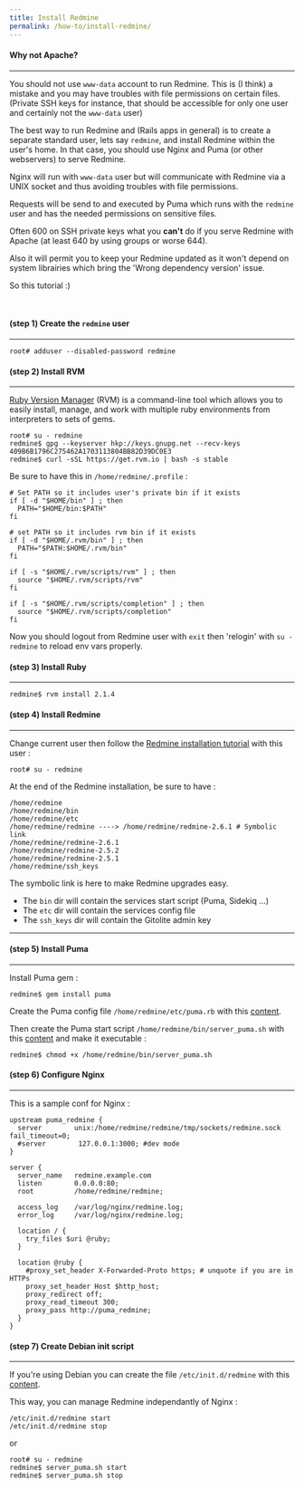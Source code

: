 ```yaml
---
title: Install Redmine
permalink: /how-to/install-redmine/
---
```


#### Why not Apache?
***

You should not use ```www-data``` account to run Redmine. This is (I think) a mistake and you may have troubles with file permissions on certain files. (Private SSH keys for instance, that should be accessible for only one user and certainly not the ```www-data``` user)

The best way to run Redmine and (Rails apps in general) is to create a separate standard user, lets say ```redmine```, and install Redmine within the user's home. In that case, you should use Nginx and Puma (or other webservers) to serve Redmine.

Nginx will run with ```www-data``` user but will communicate with Redmine via a UNIX socket and thus avoiding troubles with file permissions.

Requests will be send to and executed by Puma which runs with the ```redmine``` user and has the needed permissions on sensitive files.

Often 600 on SSH private keys what you **can't** do if you serve Redmine with Apache (at least 640 by using groups or worse 644).

Also it will permit you to keep your Redmine updated as it won't depend on system librairies which bring the 'Wrong dependency version' issue.

So this tutorial :)

<br/>

#### **(step 1)** Create the ```redmine``` user
***

    root# adduser --disabled-password redmine


#### **(step 2)** Install RVM
***

[Ruby Version Manager](https://rvm.io/) (RVM) is a command-line tool which allows you to easily install, manage, and work with multiple ruby environments from interpreters to sets of gems.

    root# su - redmine
    redmine$ gpg --keyserver hkp://keys.gnupg.net --recv-keys 409B6B1796C275462A1703113804BB82D39DC0E3
    redmine$ curl -sSL https://get.rvm.io | bash -s stable


Be sure to have this in ```/home/redmine/.profile``` :

    # Set PATH so it includes user's private bin if it exists
    if [ -d "$HOME/bin" ] ; then
      PATH="$HOME/bin:$PATH"
    fi

    # set PATH so it includes rvm bin if it exists
    if [ -d "$HOME/.rvm/bin" ] ; then
      PATH="$PATH:$HOME/.rvm/bin"
    fi

    if [ -s "$HOME/.rvm/scripts/rvm" ] ; then
      source "$HOME/.rvm/scripts/rvm"
    fi

    if [ -s "$HOME/.rvm/scripts/completion" ] ; then
      source "$HOME/.rvm/scripts/completion"
    fi

Now you should logout from Redmine user with ```exit``` then 'relogin' with ```su - redmine``` to reload env vars properly.


#### **(step 3)** Install Ruby
***

    redmine$ rvm install 2.1.4


#### **(step 4)** Install Redmine
***

Change current user then follow the [Redmine installation tutorial](http://www.redmine.org/projects/redmine/wiki/RedmineInstall) with this user :

    root# su - redmine


At the end of the Redmine installation, be sure to have :

    /home/redmine
    /home/redmine/bin
    /home/redmine/etc
    /home/redmine/redmine ----> /home/redmine/redmine-2.6.1 # Symbolic link
    /home/redmine/redmine-2.6.1
    /home/redmine/redmine-2.5.2
    /home/redmine/redmine-2.5.1
    /home/redmine/ssh_keys

The symbolic link is here to make Redmine upgrades easy.

* The ```bin``` dir will contain the services start script (Puma, Sidekiq ...)
* The ```etc``` dir will contain the services config file
* The ```ssh_keys``` dir will contain the Gitolite admin key

***

#### **(step 5)** Install Puma
***

Install Puma gem :

    redmine$ gem install puma

Create the Puma config file ```/home/redmine/etc/puma.rb``` with this [content](https://github.com/jbox-web/redmine_git_hosting/blob/devel/contrib/scripts/puma.rb).

Then create the Puma start script ```/home/redmine/bin/server_puma.sh``` with this [content](https://github.com/jbox-web/redmine_git_hosting/blob/devel/contrib/scripts/server_puma.sh) and make it executable :

    redmine$ chmod +x /home/redmine/bin/server_puma.sh


#### **(step 6)** Configure Nginx
***

This is a sample conf for Nginx :

    upstream puma_redmine {
      server        unix:/home/redmine/redmine/tmp/sockets/redmine.sock fail_timeout=0;
      #server        127.0.0.1:3000; #dev mode
    }

    server {
      server_name   redmine.example.com
      listen        0.0.0.0:80;
      root          /home/redmine/redmine;

      access_log    /var/log/nginx/redmine.log;
      error_log     /var/log/nginx/redmine.log;

      location / {
        try_files $uri @ruby;
      }

      location @ruby {
        #proxy_set_header X-Forwarded-Proto https; # unquote if you are in HTTPs
        proxy_set_header Host $http_host;
        proxy_redirect off;
        proxy_read_timeout 300;
        proxy_pass http://puma_redmine;
      }
    }


#### **(step 7)** Create Debian init script
***

If you're using Debian you can create the file ```/etc/init.d/redmine``` with this [content](https://github.com/jbox-web/redmine_git_hosting/blob/devel/contrib/scripts/redmine).

This way, you can manage Redmine independantly of Nginx :

    /etc/init.d/redmine start
    /etc/init.d/redmine stop

or

    root# su - redmine
    redmine$ server_puma.sh start
    redmine$ server_puma.sh stop
